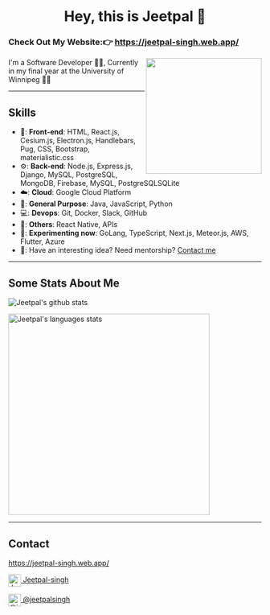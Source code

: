 <h1 align="Center">  Hey, this is Jeetpal 👋  </h1>

<h3>Check Out My Website:👉 <a href="https://jeetpal-singh.web.app/">https://jeetpal-singh.web.app/</a></h3>

<img align='right' src="https://media.giphy.com/media/M9gbBd9nbDrOTu1Mqx/giphy.gif" width="230">
I'm a Software Developer 👨‍💻, Currently in my final year at the University of Winnipeg 👨‍🎓

----

## Skills
- 📰: **Front-end**: HTML, React.js, Cesium.js, Electron.js, Handlebars, Pug, CSS, Bootstrap, materialistic.css
- ⚙️: **Back-end**: Node.js, Express.js, Django, MySQL, PostgreSQL, MongoDB, Firebase, MySQL, PostgreSQLSQLite
- ☁️: **Cloud**: Google Cloud Platform
- 🔖: **General Purpose**: Java, JavaScript, Python
- 💻: **Devops**: Git, Docker, Slack, GitHub
- 🤔: **Others**: React Native, APIs
- 🔧: **Experimenting now**:  GoLang, TypeScript, Next.js, Meteor.js, AWS, Flutter, Azure
- 👐: Have an interesting idea? Need mentorship? [Contact me](#contact-me)


----

## Some Stats About Me

![Jeetpal's github stats](https://github-readme-stats.vercel.app/api?username=jeetpal1&show_icons=true&title_color=fff&icon_color=79ff97&text_color=9f9f9f&bg_color=151515)

<img  width="400" alt="Jeetpal's languages stats" src="https://github-readme-stats.vercel.app/api/top-langs/?username=Jeetpal1&langs_count=10&theme=tokyonight&layout=compact" >


----

## Contact 

<p id="contact-me">
  
<a href="https://jeetpal-singh.web.app/">https://jeetpal-singh.web.app/</a>
  
<a href="https://www.linkedin.com/in/jeetpal-singh-8630a61aa/" target="_blank"><img align="center" src="https://www.vectorlogo.zone/logos/linkedin/linkedin-icon.svg" alt="Jeetpal-Singh" height="25" width="25" /> Jeetpal-singh</a>
  
<a href="https://medium.com/@jeetpalsingh" target="_blank"><img align="center" src="https://www.vectorlogo.zone/logos/medium/medium-tile.svg" alt="@jeetpalsingh" height="25" width="25" /> @jeetpalsingh</a>
</p>
